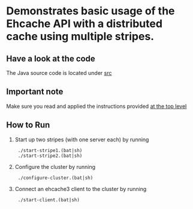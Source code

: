 Demonstrates basic usage of the Ehcache API with a distributed cache using multiple stripes.
===========================================================================================

Have a look at the code
-----------------------
The Java source code is located under [src](src/)

Important note
--------------
Make sure you read and applied the instructions provided [at the top level](../../../)

How to Run
----------
1. Start up two stripes (with one server each) by running 

        ./start-stripe1.(bat|sh)
        ./start-stripe2.(bat|sh)
        
2. Configure the cluster by running 

        ./configure-cluster.(bat|sh)
        
3. Connect an ehcache3 client to the cluster by running 

        ./start-client.(bat|sh)

